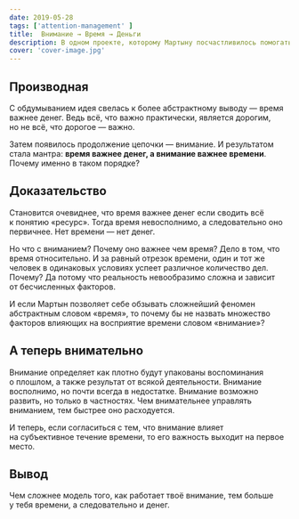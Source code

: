 ```yaml
---
date: 2019-05-28
tags: ['attention-management' ]
title:  Внимание → Время → Деньги
description: В одном проекте, которому Мартыну посчастливилось помогать, был жадный до времени директор. В разговорах этот человек часто переводил время в деньги. Он дорого оценивал работу коллег и советовал избегать траты их времени впустую. И если справедливо сказать, что от каждого «начальника» Мартын усвоил по идее, то в тот раз это была идея о дороговизне времени.'
cover: 'cover-image.jpg'
---
```


## Производная

С обдумыванием идея свелась к более абстрактному выводу — время важнее денег. Ведь всё, что важно практически, является дорогим, но не всё, что дорогое — важно.

Затем появилось продолжение цепочки — внимание. И результатом стала мантра: **время важнее денег, а внимание важнее времени**. Почему именно в таком порядке?

## Доказательство

Становится очевиднее, что время важнее денег если сводить всё к понятию «ресурс». Тогда время невосполнимо, а следовательно оно первичнее. Нет времени — нет денег.

Но что с вниманием? Почему оно важнее чем время?
Дело в том, что время относительно. И за равный отрезок времени, один и тот же человек в одинаковых условиях успеет различное количество дел. Почему? Да потому что реальность невообразимо сложна и зависит от бесчисленных факторов.

И если Мартын позволяет себе обзывать сложнейший феномен абстрактным словом «время», то почему бы не назвать множество факторов влияющих на восприятие времени словом «внимание»?

## А теперь внимательно

Внимание определяет как плотно будут упакованы воспоминания о плошлом, а также результат от всякой деятельности. Внимание восполнимо, но почти всегда в недостатке. Внимание возможно развить, но только в частностях. Чем внимательнее управлять вниманием, тем быстрее оно расходуется.

И теперь, если согласиться с тем, что внимание влияет на субъективное течение времени, то его важность выходит на первое место.

## Вывод

Чем сложнее модель того, как работает твоё внимание, тем больше у тебя времени, а следовательно и денег.
